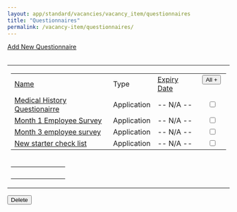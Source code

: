 ```yaml
---
layout: app/standard/vacancies/vacancy_item/questionnaires
title: "Questionnaires"
permalink: /vacancy-item/questionnaires/
---
```


<!--- This child document initializes the page in Jekyll. -->

<div><script language="Javascript" type="text/Javascript"><!--var warnString="";var warnCount=0;var fieldTag="field";var elementType="";var jreqFieldID="";var jreqFieldLabel="";function checkRPTFields(){warnString="";warnCount=0;fieldTag="field";elementType="";for(i=0; i < jreqFieldID.length; i++){elementType=eval("document.tblGenForm." + jreqFieldID[i] + ".type");switch (elementType){case "text":case "textarea":case "hidden":if (eval("document.tblGenForm." + jreqFieldID[i] + ".value.length")==0){warnCount ++;warnString +='\n - ' + jreqFieldLabel[i];}break;case "select-one":if (eval("document.tblGenForm." + jreqFieldID[i] + ".selectedIndex") < 1){warnCount ++;warnString +='\n - ' + jreqFieldLabel[i];}break;case "select-multiple":if (eval("document.tblGenForm." + jreqFieldID[i] + ".selectedIndex") < 1){warnCount ++;warnString +='\n - ' + jreqFieldLabel[i];}break;default:alert ('This element type (' + elementType + ') needs to be added to the "form" file');}// end switch}if (warnCount > 1) fieldTag="fields";if (warnCount > 0) warnString='Please supply a value for the following ' + fieldTag + ': ' + warnString ;}function RPTvalidate(messg){if (document.tblGenForm.action.value=='Copy'){if (confirm('Save this as a new record?')){checkList=checkRPTFields(); if (warnString !=""){alert (warnString);}else{document.tblGenForm.submit();}}}if (document.tblGenForm.action.value=='Delete'){if (confirm('Do you want to permanently delete the selected records?')){document.tblGenForm.submit();}}if (document.tblGenForm.action.value=='Save'){checkRPTFields(); if (warnString !=""){alert (warnString);}else{document.tblGenForm.submit();}}if (document.tblGenForm.action.value=='Merge'){if (confirm('Do you want to merge these records?')){document.tblGenForm.submit();}}if (document.tblGenForm.action.value=='CheckboxCustomAction'){if (confirm(messg)){document.tblGenForm.submit();}}}// define index values for subsequent functions to use to update // hidden field values (called after form loads).function jsetHTMvars(){if (document.tblGenForm.elements){for (n=0; n < document.tblGenForm.elements.length; n++){if (document.tblGenForm.elements[n].name=='reload_data[colNo]'){htm_colNo=n;}if (document.tblGenForm.elements[n].name=='reload_data[asc_desc]'){htm_asc_desc=n;}if (document.tblGenForm.elements[n].name=='reload_data[column]'){htm_column=n;}if (document.tblGenForm.elements[n].name=='reload_data[filter]'){htm_filter=n;}if (document.tblGenForm.elements[n].name=='reload_data[firstRow]'){htm_firstRow=n;}}}}function jsortResults(orderBy)// change values of hidden fields, then submit form - next page load will be sorted by "colNo".{if('0'==orderBy){document.tblGenForm.elements[htm_colNo].value=orderBy;if(document.tblGenForm.elements[htm_asc_desc].value==''){document.tblGenForm.elements[htm_asc_desc].value='DESC';}else{document.tblGenForm.elements[htm_asc_desc].value=''}}else{document.tblGenForm.elements[htm_colNo].value=orderBy;document.tblGenForm.elements[htm_asc_desc].value=''}document.tblGenForm.submit();}function jnext_prev(rowStart)// change values of hidden fields, then submit form - next page load will start at row "rowStart".{document.tblGenForm.elements[htm_firstRow].value=rowStart;document.tblGenForm.submit();}function jfilter(columnVal, filterVal)// change hidden fields - submit - next page load will show rows where "columnVal"="filterVal".{document.tblGenForm.elements[htm_firstRow].value=0;document.tblGenForm.elements[htm_column].value=columnVal;document.tblGenForm.elements[htm_filter].value=filterVal; document.tblGenForm.submit();}function jset_CheckBoxes(){var names="";if (document.tblGenForm.allCheck){if (document.tblGenForm.allCheck.value=="none"){for (i=0; i<document.tblGenForm.rowCount.value; i++){try{eval('document.tblGenForm.' +'reportChkBox' + checkBoxNums[i] +'.checked=true;');}catch (e){}document.tblGenForm.allCheck.value="all"document.tblGenForm.chkBoxAll.value="All -"}}else{for (i=0; i<document.tblGenForm.rowCount.value; i++){try{eval('document.tblGenForm.' +'reportChkBox' + checkBoxNums[i] +'.checked=false;');eval('document.tblGenForm.' +'checkBoxSelectedID' + checkBoxNums[i] +'.value="off";');}catch(e){}document.tblGenForm.allCheck.value="none";document.tblGenForm.chkBoxAll.value="All +";}}}}// this array gets populated when the checkbox fields are created (used by jset_CheckBoxes())var checkBoxNums=new Array();//--></script> <form name="tblGenForm" action="/page.php?pageID=651" method="post"><input type="hidden" name="windowUID" value="WIND54f80676c248a"><div><a href="page.php?pageID=741&amp;windowUID=WIND54f80676c248a">Add New Questionnaire</a></div><br><input type="hidden" name="reload_data[colNo]" value="0" id="colNo"><input type="hidden" name="reload_data[asc_desc]" value="" id="asc_desc"><input type="hidden" name="reload_data[firstRow]" value="0" id="firstRow"><input type="hidden" name="reload_data[filter]" value="" id="filter"><input type="hidden" name="reload_data[column]" value="" id="column"><input type="hidden" name="rowCount" value="4"><input type="hidden" name="allCheck" value="none"><input type="hidden" name="reload_data[showAllRecords]" value="" id="colNo"><table border="0" cellspacing="0" cellpadding="0"><tbody><tr></tr><tr><td><table cellspacing="0" cellpadding="2" class="Report"><tbody><tr> <td class="reportheading"><a href="Javascript: void(jsortResults('0'))">Name</a></td><td class="reportheading">Type</td><td class="reportheading"><a href="Javascript: void(jsortResults('3'))">Expiry Date</a></td><td class="reportheading">&nbsp;<input type="button" name="chkBoxAll" value="All +" onclick="jset_CheckBoxes()">&nbsp;</td></tr><tr class="evenrow"> <td ondblclick="Javascript: jfilter('0','Medical History Questionairre')"><a href="/page.php?pageID=741&amp;windowUID=WIND54f80676c248a&amp;NewRecord[TableID]=67&amp;NewRecord[RowID]=8804" title="Medical History Questionairre">Medical History Questionairre</a></td><td>Application</td><td ondblclick="Javascript: jfilter('3','')">-- N/A --</td><td> &nbsp; &nbsp; <input type="checkbox" name="reportChkBox[8804]" value="8804" id="reportChkBox8804" onchange="if (typeof document.tblGenForm.checkBoxSelectedID8804=='object'){document.tblGenForm.checkBoxSelectedID8804.value='off'};"></td><script>checkBoxNums[0]=8804</script></tr><tr class="oddrow"> <td ondblclick="Javascript: jfilter('0','Month 1 Employee Survey')"><a href="/page.php?pageID=741&amp;windowUID=WIND54f80676c248a&amp;NewRecord[TableID]=67&amp;NewRecord[RowID]=8806" title="Month 1 Employee Survey">Month 1 Employee Survey</a></td><td>Application</td><td ondblclick="Javascript: jfilter('3','')">-- N/A --</td><td> &nbsp; &nbsp; <input type="checkbox" name="reportChkBox[8806]" value="8806" id="reportChkBox8806" onchange="if (typeof document.tblGenForm.checkBoxSelectedID8806=='object'){document.tblGenForm.checkBoxSelectedID8806.value='off'};"></td><script>checkBoxNums[1]=8806</script></tr><tr class="evenrow"> <td ondblclick="Javascript: jfilter('0','Month 3 employee survey')"><a href="/page.php?pageID=741&amp;windowUID=WIND54f80676c248a&amp;NewRecord[TableID]=67&amp;NewRecord[RowID]=8807" title="Month 3 employee survey">Month 3 employee survey</a></td><td>Application</td><td ondblclick="Javascript: jfilter('3','')">-- N/A --</td><td> &nbsp; &nbsp; <input type="checkbox" name="reportChkBox[8807]" value="8807" id="reportChkBox8807" onchange="if (typeof document.tblGenForm.checkBoxSelectedID8807=='object'){document.tblGenForm.checkBoxSelectedID8807.value='off'};"></td><script>checkBoxNums[2]=8807</script></tr><tr class="oddrow"> <td ondblclick="Javascript: jfilter('0','New starter check list')"><a href="/page.php?pageID=741&amp;windowUID=WIND54f80676c248a&amp;NewRecord[TableID]=67&amp;NewRecord[RowID]=8805" title="New starter check list">New starter check list</a></td><td>Application</td><td ondblclick="Javascript: jfilter('3','')">-- N/A --</td><td> &nbsp; &nbsp; <input type="checkbox" name="reportChkBox[8805]" value="8805" id="reportChkBox8805" onchange="if (typeof document.tblGenForm.checkBoxSelectedID8805=='object'){document.tblGenForm.checkBoxSelectedID8805.value='off'};"></td><script>checkBoxNums[3]=8805</script></tr></tbody></table></td></tr><tr><td colspan="4" nowrap="" class="reportcontrols"><table width="100%"> <tbody><tr> <td width="20%" align="left"><nobr> &nbsp;&nbsp;</nobr></td></tr></tbody></table> </td></tr></tbody></table> <input type="button" name="custom" value="Delete" onclick="document.tblGenForm.action.value='CheckboxCustomAction';if(confirm('Please confirm that you want to remove these Questionnaire.')) document.tblGenForm.submit();"><input type="hidden" name="action" value=""></form><script language="javascript" type="text/javascript"><!--jsetHTMvars(); // --></script></div>